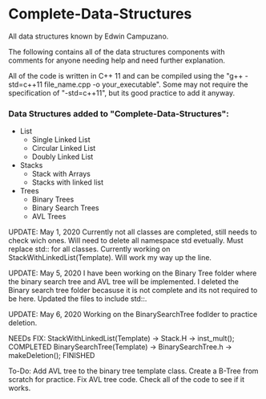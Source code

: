 # Complete-Data-Structures
All data structures known by Edwin Campuzano.

The following contains all of the data structures components
with comments for anyone needing help and need further explanation.

All of the code is written in C++ 11 and can be compiled using the 
"g++ -std=c++11 file_name.cpp -o your_executable". Some may not require 
the specification of "-std=c++11", but its good practice to add it anyway.

<h3>Data Structures added to "Complete-Data-Structures":</h3>
<ul>
    <li>
    List
        <ul>
            <li>Single Linked List</li>
            <li>Circular Linked List</li>
            <li>Doubly Linked List</li>
        </ul>
    </li>
    <li>
    Stacks
        <ul>
            <li>Stack with Arrays</li>
            <li>Stacks with linked list</li>
        </ul>
    </li>
    <li>
    Trees
        <ul>
            <li>Binary Trees</li>
            <li>Binary Search Trees</li>
            <li>AVL Trees</li>
        </ul>
    </li>
</ul>

UPDATE: May 1, 2020
    Currently not all classes are completed, still needs to check wich ones.
    Will need to delete all namespace std evetually. Must replace std:: for all classes.
    Currently working on StackWithLinkedList(Template).
    Will work my way up the line.

UPDATE: May 5, 2020
    I have been working on the Binary Tree folder where the binary search tree and 
    AVL tree will be implemented. I deleted the Binary search tree folder becasuse it 
    is not complete and its not required to be here.
    Updated the files to include std::.

UPDATE: May 6, 2020
    Working on the BinarySearchTree fodlder to practice deletion. 
    

NEEDs FIX:
    StackWithLinkedList(Template) -> Stack.H -> inst_mult(); COMPLETED
    BinarySearchTree(Template) -> BinarySearchTree.h -> makeDeletion();  FINISHED


To-Do:
    Add AVL tree to the binary tree template class. 
    Create a B-Tree from scratch for practice. 
    Fix AVL tree code.
    Check all of the code to see if it works.  

